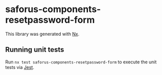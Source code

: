 # saforus-components-resetpassword-form

This library was generated with [Nx](https://nx.dev).

## Running unit tests

Run `nx test saforus-components-resetpassword-form` to execute the unit tests via [Jest](https://jestjs.io).
